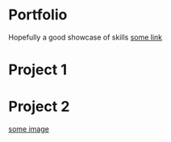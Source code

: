 # Portfolio
Hopefully a good showcase of skills
[some link](https://henriquejpo.github.io/Portfolio)
# Project 1

# Project 2
[some image](images/5a94328c8f38105ec5e93d2f32353f3b1ed3f39e_2_690x487.jpeg)
